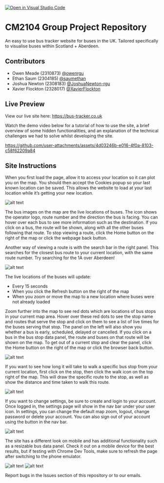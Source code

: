[![Open in Visual Studio Code](https://classroom.github.com/assets/open-in-vscode-2e0aaae1b6195c2367325f4f02e2d04e9abb55f0b24a779b69b11b9e10269abc.svg)](https://classroom.github.com/online_ide?assignment_repo_id=15957512&assignment_repo_type=AssignmentRepo)

# CM2104 Group Project Repository

An easy to use bus tracker website for buses in the UK. Tailored specifically to visualise buses within Scotland + Aberdeen.

## Contributors

- Owen Meade (2310873) [@owenrgu](https://github.com/owenrgu)
- Ethan Saum (2304185) [@saumethan](https://github.com/saumethan)
- Joshua Newton (2308183) [@JoshuaNewton-rgu](https://github.com/JoshuaNewton-rgu)
- Xavier Flockton (2328017) [@XavierFlockton](https://github.com/XavierFlockton)

## Live Preview

View our live site here: https://bus-tracker.co.uk

Watch the demo video below for a tutorial of how to use the site, a brief overview of some hidden functionalities, and an explanation of the technical challenges we had to solve whilst developing the site.

https://github.com/user-attachments/assets/4d03246b-e016-4f0a-8103-c58f62209a84

## Site Instructions

When you first load the page, allow it to access your location so it can plot you on the map. You should then accept the Cookies popup so your last known location can be saved. This allows the website to load at your last location while it’s getting your new location. 

![alt text](tutorial/tutorial-1.png)

The bus images on the map are the live locations of buses. The icon shows the operator logo, route number and the direction the bus is facing. You can hover over each bus to see more information such as the destination. If you click on a bus, the route will be shown, along with all the other buses following that route. To stop viewing a route, click the Home button on the right of the map or click the webpage back button.

Another way of viewing a route is with the search bar in the right panel. This searches for the closest bus route to your current location, with the same route number. Try searching for the 1A over Aberdeen!

![alt text](tutorial/tutorial-2.png)

The live locations of the buses will update:
- Every 15 seconds
- When you click the Refresh button on the right of the map
- When you zoom or move the map to a new location where buses were not already loaded

Zoom further into the map to see red dots which are locations of bus stops in your current map area. Hover over these red dots to see the stop name and routes that serve the stop and click on them to see a list of live times for the buses serving that stop. The panel on the left will also show you whether a bus is early, scheduled, delayed or cancelled. If you click on a bus in the bus stop data panel, the route and buses on that route will be shown on the map. To get out of a current stop and clear the panel, click the Home button on the right of the map or click the browser back button.

![alt text](tutorial/tutorial-3.png)

If you want to see how long it will take to walk a specific bus stop from your current location, first click on the stop, then click the walk icon on the top right of the map. This will draw the specific route to the stop, as well as show the distance and time taken to walk this route.

![alt text](tutorial/tutorial-7.png)

If you want to change settings, be sure to create and login to your account. Once logged in, the settings page will show in the nav bar under your user icon. In settings, you can change the default map zoom, logout, change password or delete your account. You can also sign out of your account using the button in the nav bar. 

![alt text](tutorial/tutorial-6.png)

The site has a different look on mobile and has additional functionality such as a resizable bus data panel. Check it out on a mobile device for the best results, but if testing with Chrome Dev Tools, make sure to refresh the page after switching to the phone emulator.

![alt text](tutorial/tutorial-4.png) ![alt text](tutorial/tutorial-5.png) 

Report bugs in the Issues section of this repository or to our emails.
